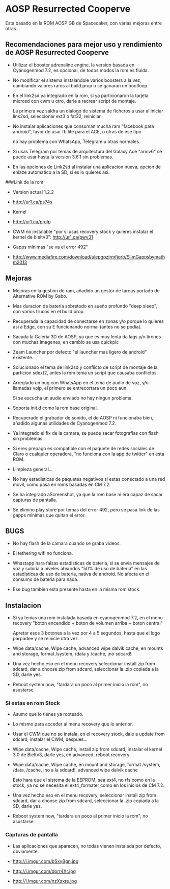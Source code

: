 # AOSP Resurrected Cooperve

Esta basado en la ROM AOSP GB de Spacecaker, con varias mejoras entre otras...

## Recomendaciones para mejor uso y rendimiento de AOSP Resurrected Cooperve

+ Utilizar el booster adrenaline engine, la version basada en Cyanogenmod 7.2, es opcional, de todos modos la rom es fluida.

+ No modificar el sistema instalandole varios boosters a la vez, cambiando valores raros al build.prop o se ganaran un bootloop.

+ En el link2sd ya integrado en la rom, si ya particionaron la tarjeta microsd con cwm u otro, darle a recrear script de montaje.

  La primera vez saldra un dialogo de sistema de ficheros a usar al iniciar link2sd, seleccionar ext3 o fat32, reiniciar.

+ No instalar aplicaciones que consuman mucha ram "facebook para android", favor de usar fb lite para el ACE, u otras de ese tipo

  no hay problema con WhatsApp, Telegram u otras normales.

+ Si usas Telegram por temas de arquitectura del Galaxy Ace "armv6" se puede usar hasta la version 3.6.1 sin problemas.

+ En las opciones de Link2sd al instalar una aplicacion nueva, opcion de enlaze automatico a la SD, si es lo quieres asi.

###Link de la rom 

+ Version actual 1.2.2

+ http://ur1.ca/ps74s

+ Kernel

+ http://ur1.ca/prolp

+ CWM no instalable "por si usas recovery stock y quieres instalar el kernel de bieltv3": http://ur1.ca/pwv31

+ Gapps minimas "se va el error 492"

+ http://www.mediafire.com/download/ulepgpzjrmfjqrb/SlimGappsbymathm2013

## Mejoras

+ Mejoras en la gestion de ram, añadido un gestor de tareas portado de Alternative ROM by Gabo.

+ Mas duracion de bateria sobretodo en sueño profundo "deep sleep", con varios trucos en el build.prop.

+ Recuperada la capacidad de conectarse en zonas y/o porque lo quieres asi a Edge, con su E funcionando normal (antes no se podia).

+ Sacada la Galeria 3D de AOSP, ya que es muy lenta da lags y/o tirones con muchas imagenes, en cambio se usa quickpic

+ Zeam Launcher por defecto "el launcher mas ligero de android" existente.

+ Solucionado el tema de link2sd y conflicto de script de montaje de la particion sdext2, antes la rom tenia un script que causaba conflictos.

+ Arreglado un bug con WhatsApp en el tema de audio de voz, y/o llamadas voip, el primero se entrecortara un poco aun.

  Si se escucha un audio enviado no hay ningun problema.

+ Soporta init.d como la rom base original.

+ Recuperado el grabador de sonido, el de AOSP ni funcionaba bien, añadido algunas utilidades de Cyanogenmod 7.2.

+ Ya integrado el fix de la camara, se puede sacar fotografias con flash sin problemas.

+ Si eres prepago es compatible con el paquete de redes sociales de Claro o cualquier operadora, "no funciona con la app de twitter" en esta ROM.

+ Limpieza general...

+ No hay estadisticas de paquetes negativos si estas conectado a una red movil, como pasa en roms basadas en CM 7.2.

+ Se ha integrado aScreenshot, ya que la rom base ni era capaz de sacar capturas de pantalla.

+ Se elimino play store por temas del error 492, pero se pasa link de las gapps minimas que quitan el error.

## BUGS

+ No hay flash de la camara cuando se graba videos.

+ El tethering wifi no funciona.

+ Whastapp hara falsas estadisticas de bateria, si se envia mensajes de voz y subiria a niveles absurdos "50% de uso de bateria" en las estadisticas de uso de bateria, nativa de android. No afecta en el consumo de bateria para nada.

+ Ese bug tambien esta presente hasta en la misma rom stock.

## Instalacion

+ Si ya tenias una rom instalada basada en cyanogenmod 7.2, en el menu recovery "boton encendido + boton de volumen arriba + boton central"

  Apretar esos 3 botones a la vez por 4 a 5 segundos, hasta que el logo parpadee y se reinicie otra vez.

+ Wipe data/cache, Wipe cache, advanced wipe dalvik cache, en mounts and storage, format /system, /data y /cache, ¡no sdcard!.

+ Una vez hecho eso en el menu recovery seleccionar install zip from sdcard, dar a choose zip from sdcard, seleccionar la .zip copiada a la SD, darle yes.

+ Reboot system now, "tardara un poco al primer inicio la rom", no asustarse.

### Si estas en rom Stock

+ Asumo que lo tienes ya rooteado.

+ Lo mismo para acceder al menu recovery que lo anterior.

+ Usar el CWM que no se instala, en el recovery stock, dale a update from sdcard, instalar el CWM, despues...

+ Wipe data/cache, Wipe cache, install zip from sdcard, instalar el kernel 3.0 de Bieltv3, darle yes, en advanced, reboot recovery.

+ Wipe data/cache, Wipe cache, en mount and storage, format /system, /data, /cache, ¡no a la sdcard!, advanced wipe dalvik cache

  Esto hara que el sistema de la EEPROM, sea ext4, no rfs como en la stock, ya no se necesita el ext4_formater como en los inicios de CM 7.2.

+ Una vez hecho eso en el menu recovery, seleccionar install zip from sdcard, dar a choose zip from sdcard, seleccionar la .zip copiada a la SD, darle yes.

+ Reboot system now, "tardara un poco al primer inicio la rom", no asustarse.

### Capturas de pantalla

+ Las aplicaciones que aparecen, no todas vienen instalada por defecto, obviamente.

+ http://i.imgur.com/bSxyBgn.jpg

+ http://i.imgur.com/dorr4Xr.jpg

+ http://i.imgur.com/nzXzxre.jpg
